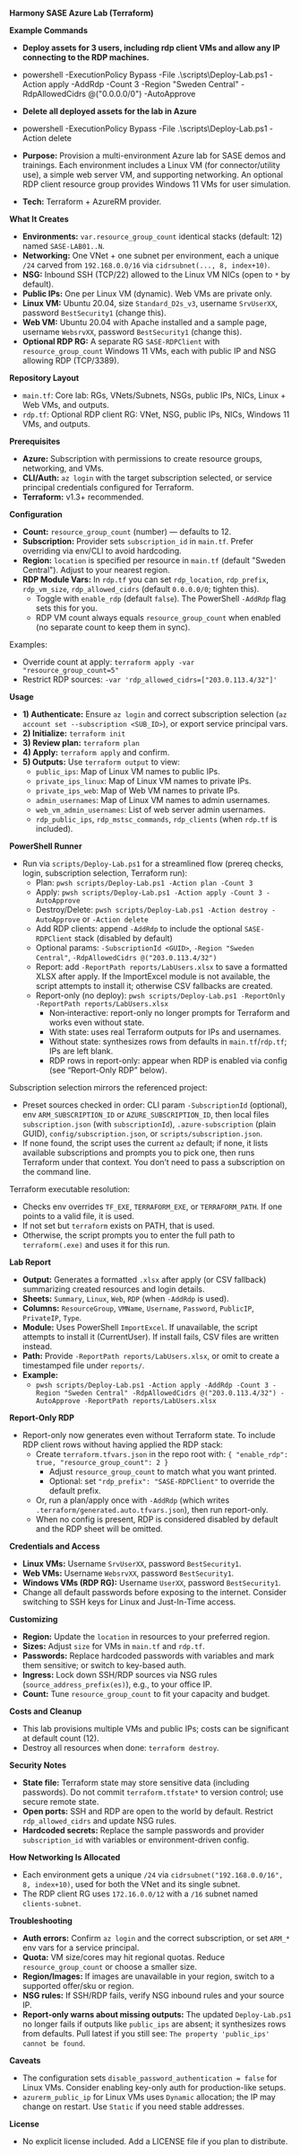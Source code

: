 **Harmony SASE Azure Lab (Terraform)**

**Example Commands**

- **Deploy assets for 3 users, including rdp client VMs and allow any IP connecting to the RDP machines.**
- powershell -ExecutionPolicy Bypass -File .\scripts\Deploy-Lab.ps1 -Action apply -AddRdp -Count 3 -Region "Sweden Central" -RdpAllowedCidrs @("0.0.0.0/0") -AutoApprove

- **Delete all deployed assets for the lab in Azure**
- powershell -ExecutionPolicy Bypass -File .\scripts\Deploy-Lab.ps1 -Action delete

- **Purpose:** Provision a multi-environment Azure lab for SASE demos and trainings. Each environment includes a Linux VM (for connector/utility use), a simple web server VM, and supporting networking. An optional RDP client resource group provides Windows 11 VMs for user simulation.
- **Tech:** Terraform + AzureRM provider.

**What It Creates**

- **Environments:** `var.resource_group_count` identical stacks (default: 12) named `SASE-LAB01..N`.
- **Networking:** One VNet + one subnet per environment, each a unique `/24` carved from `192.168.0.0/16` via `cidrsubnet(..., 8, index+10)`.
- **NSG:** Inbound SSH (TCP/22) allowed to the Linux VM NICs (open to `*` by default).
- **Public IPs:** One per Linux VM (dynamic). Web VMs are private only.
- **Linux VM:** Ubuntu 20.04, size `Standard_D2s_v3`, username `SrvUserXX`, password `BestSecurity1` (change this).
- **Web VM:** Ubuntu 20.04 with Apache installed and a sample page, username `WebsrvXX`, password `BestSecurity1` (change this).
- **Optional RDP RG:** A separate RG `SASE-RDPClient` with `resource_group_count` Windows 11 VMs, each with public IP and NSG allowing RDP (TCP/3389).

**Repository Layout**

- `main.tf`: Core lab: RGs, VNets/Subnets, NSGs, public IPs, NICs, Linux + Web VMs, and outputs.
- `rdp.tf`: Optional RDP client RG: VNet, NSG, public IPs, NICs, Windows 11 VMs, and outputs.

**Prerequisites**

- **Azure:** Subscription with permissions to create resource groups, networking, and VMs.
- **CLI/Auth:** `az login` with the target subscription selected, or service principal credentials configured for Terraform.
- **Terraform:** v1.3+ recommended.

**Configuration**

- **Count:** `resource_group_count` (number) — defaults to 12.
- **Subscription:** Provider sets `subscription_id` in `main.tf`. Prefer overriding via env/CLI to avoid hardcoding.
- **Region:** `location` is specified per resource in `main.tf` (default "Sweden Central"). Adjust to your nearest region.
- **RDP Module Vars:** In `rdp.tf` you can set `rdp_location`, `rdp_prefix`, `rdp_vm_size`, `rdp_allowed_cidrs` (default `0.0.0.0/0`; tighten this).
  - Toggle with `enable_rdp` (default `false`). The PowerShell `-AddRdp` flag sets this for you.
  - RDP VM count always equals `resource_group_count` when enabled (no separate count to keep them in sync).

Examples:

- Override count at apply: `terraform apply -var "resource_group_count=5"`
- Restrict RDP sources: `-var 'rdp_allowed_cidrs=["203.0.113.4/32"]'`

**Usage**

- **1) Authenticate:** Ensure `az login` and correct subscription selection (`az account set --subscription <SUB_ID>`), or export service principal vars.
- **2) Initialize:** `terraform init`
- **3) Review plan:** `terraform plan`
- **4) Apply:** `terraform apply` and confirm.
- **5) Outputs:** Use `terraform output` to view:
  - `public_ips`: Map of Linux VM names to public IPs.
  - `private_ips_linux`: Map of Linux VM names to private IPs.
  - `private_ips_web`: Map of Web VM names to private IPs.
  - `admin_usernames`: Map of Linux VM names to admin usernames.
  - `web_vm_admin_usernames`: List of web server admin usernames.
  - `rdp_public_ips`, `rdp_mstsc_commands`, `rdp_clients` (when `rdp.tf` is included).

**PowerShell Runner**

- Run via `scripts/Deploy-Lab.ps1` for a streamlined flow (prereq checks, login, subscription selection, Terraform run):
  - Plan: `pwsh scripts/Deploy-Lab.ps1 -Action plan -Count 3`
  - Apply: `pwsh scripts/Deploy-Lab.ps1 -Action apply -Count 3 -AutoApprove`
  - Destroy/Delete: `pwsh scripts/Deploy-Lab.ps1 -Action destroy -AutoApprove` or `-Action delete`
  - Add RDP clients: append `-AddRdp` to include the optional `SASE-RDPClient` stack (disabled by default)
  - Optional params: `-SubscriptionId <GUID>`, `-Region "Sweden Central"`, `-RdpAllowedCidrs @("203.0.113.4/32")`
  - Report: add `-ReportPath reports/LabUsers.xlsx` to save a formatted XLSX after apply. If the ImportExcel module is not available, the script attempts to install it; otherwise CSV fallbacks are created.
  - Report-only (no deploy): `pwsh scripts/Deploy-Lab.ps1 -ReportOnly -ReportPath reports/LabUsers.xlsx`
    - Non‑interactive: report-only no longer prompts for Terraform and works even without state.
    - With state: uses real Terraform outputs for IPs and usernames.
    - Without state: synthesizes rows from defaults in `main.tf`/`rdp.tf`; IPs are left blank.
    - RDP rows in report-only: appear when RDP is enabled via config (see “Report-Only RDP” below).

Subscription selection mirrors the referenced project:
- Preset sources checked in order: CLI param `-SubscriptionId` (optional), env `ARM_SUBSCRIPTION_ID` or `AZURE_SUBSCRIPTION_ID`, then local files `subscription.json` (with `subscriptionId`), `.azure-subscription` (plain GUID), `config/subscription.json`, or `scripts/subscription.json`.
- If none found, the script uses the current `az` default; if none, it lists available subscriptions and prompts you to pick one, then runs Terraform under that context. You don’t need to pass a subscription on the command line.

Terraform executable resolution:
- Checks env overrides `TF_EXE`, `TERRAFORM_EXE`, or `TERRAFORM_PATH`. If one points to a valid file, it is used.
- If not set but `terraform` exists on PATH, that is used.
- Otherwise, the script prompts you to enter the full path to `terraform(.exe)` and uses it for this run.

**Lab Report**

- **Output:** Generates a formatted `.xlsx` after apply (or CSV fallback) summarizing created resources and login details.
- **Sheets:** `Summary`, `Linux`, `Web`, `RDP` (when `-AddRdp` is used).
- **Columns:** `ResourceGroup`, `VMName`, `Username`, `Password`, `PublicIP`, `PrivateIP`, `Type`.
- **Module:** Uses PowerShell `ImportExcel`. If unavailable, the script attempts to install it (CurrentUser). If install fails, CSV files are written instead.
- **Path:** Provide `-ReportPath reports/LabUsers.xlsx`, or omit to create a timestamped file under `reports/`.
- **Example:**
  - `pwsh scripts/Deploy-Lab.ps1 -Action apply -AddRdp -Count 3 -Region "Sweden Central" -RdpAllowedCidrs @("203.0.113.4/32") -AutoApprove -ReportPath reports/LabUsers.xlsx`

**Report-Only RDP**

- Report-only now generates even without Terraform state. To include RDP client rows without having applied the RDP stack:
  - Create `terraform.tfvars.json` in the repo root with:
    `{ "enable_rdp": true, "resource_group_count": 2 }`
    - Adjust `resource_group_count` to match what you want printed.
    - Optional: set `"rdp_prefix": "SASE-RDPClient"` to override the default prefix.
  - Or, run a plan/apply once with `-AddRdp` (which writes `.terraform/generated.auto.tfvars.json`), then run report-only.
  - When no config is present, RDP is considered disabled by default and the RDP sheet will be omitted.

**Credentials and Access**

- **Linux VMs:** Username `SrvUserXX`, password `BestSecurity1`.
- **Web VMs:** Username `WebsrvXX`, password `BestSecurity1`.
- **Windows VMs (RDP RG):** Username `UserXX`, password `BestSecurity1`.
- Change all default passwords before exposing to the internet. Consider switching to SSH keys for Linux and Just-In-Time access.

**Customizing**

- **Region:** Update the `location` in resources to your preferred region.
- **Sizes:** Adjust `size` for VMs in `main.tf` and `rdp.tf`.
- **Passwords:** Replace hardcoded passwords with variables and mark them sensitive; or switch to key-based auth.
- **Ingress:** Lock down SSH/RDP sources via NSG rules (`source_address_prefix(es)`), e.g., to your office IP.
- **Count:** Tune `resource_group_count` to fit your capacity and budget.

**Costs and Cleanup**

- This lab provisions multiple VMs and public IPs; costs can be significant at default count (12).
- Destroy all resources when done: `terraform destroy`.

**Security Notes**

- **State file:** Terraform state may store sensitive data (including passwords). Do not commit `terraform.tfstate*` to version control; use secure remote state.
- **Open ports:** SSH and RDP are open to the world by default. Restrict `rdp_allowed_cidrs` and update NSG rules.
- **Hardcoded secrets:** Replace the sample passwords and provider `subscription_id` with variables or environment-driven config.

**How Networking Is Allocated**

- Each environment gets a unique `/24` via `cidrsubnet("192.168.0.0/16", 8, index+10)`, used for both the VNet and its single subnet.
- The RDP client RG uses `172.16.0.0/12` with a `/16` subnet named `clients-subnet`.

**Troubleshooting**

- **Auth errors:** Confirm `az login` and the correct subscription, or set `ARM_*` env vars for a service principal.
- **Quota:** VM size/cores may hit regional quotas. Reduce `resource_group_count` or choose a smaller size.
- **Region/Images:** If images are unavailable in your region, switch to a supported offer/sku or region.
- **NSG rules:** If SSH/RDP fails, verify NSG inbound rules and your source IP.
- **Report-only warns about missing outputs:** The updated `Deploy-Lab.ps1` no longer fails if outputs like `public_ips` are absent; it synthesizes rows from defaults. Pull latest if you still see: `The property 'public_ips' cannot be found`.

**Caveats**

- The configuration sets `disable_password_authentication = false` for Linux VMs. Consider enabling key-only auth for production-like setups.
- `azurerm_public_ip` for Linux VMs uses `Dynamic` allocation; the IP may change on restart. Use `Static` if you need stable addresses.

**License**

- No explicit license included. Add a LICENSE file if you plan to distribute.
